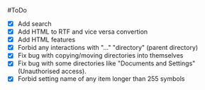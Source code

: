 #ToDo
- [X] Add search
- [X] Add HTML to RTF and vice versa convertion
- [X] Add HTML features
- [X] Forbid any interactions with "..." "directory" (parent directory)
- [X] Fix bug with copying/moving directories into themselves
- [X] Fix bug with some directories like "Documents and Settings" (Unauthorised access).
- [X] Forbid setting name of any item longer than 255 symbols
